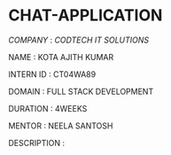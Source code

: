 # CHAT-APPLICATION
*COMPANY* : *CODTECH IT SOLUTIONS*

NAME : KOTA AJITH KUMAR

INTERN ID : CT04WA89

DOMAIN : FULL STACK DEVELOPMENT

DURATION : 4WEEKS

MENTOR : NEELA SANTOSH

DESCRIPTION :

  
